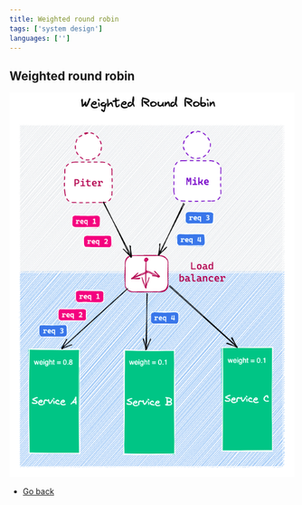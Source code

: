 ```yaml
---
title: Weighted round robin
tags: ['system design']
languages: ['']
---
```

## Weighted round robin

![Sticky round robin](https://raw.githubusercontent.com/AndersDeath/holy-theory/main/images/20-weighted-round-robin.png)

* [Go back](../readme.md)